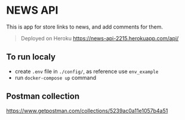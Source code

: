 # NEWS API
This is app for store links to news, and add comments for them.

> Deployed on Heroku https://news-api-2215.herokuapp.com/api/

## To run localy
- create `.env` file in `./config/`, as reference use `env_example`
- run `docker-compose up` command

## Postman collection
https://www.getpostman.com/collections/5239ac0a11e1057b4a51


